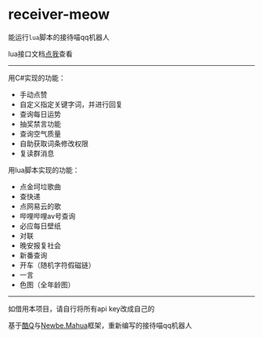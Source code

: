 # receiver-meow

能运行`lua`脚本的接待喵qq机器人

lua接口文档[点我](https://github.com/chenxuuu/receiver-meow/blob/master/lua.md)查看

---

用C#实现的功能：

- 手动点赞
- 自定义指定关键字词，并进行回复
- 查询每日运势
- 抽奖禁言功能
- 查询空气质量
- 自助获取词条修改权限
- 复读群消息

用lua脚本实现的功能：

- 点金坷垃歌曲
- 查快递
- 点网易云的歌
- 哔哩哔哩av号查询
- 必应每日壁纸
- 对联
- 晚安报复社会
- 新番查询
- 开车（随机字符假磁链）
- 一言
- 色图（全年龄图）

---

如借用本项目，请自行将所有api key改成自己的

基于[酷Q](https://cqp.cc/)与[Newbe.Mahua](https://github.com/newbe36524/Newbe.Mahua.Framework/)框架，重新编写的接待喵qq机器人
